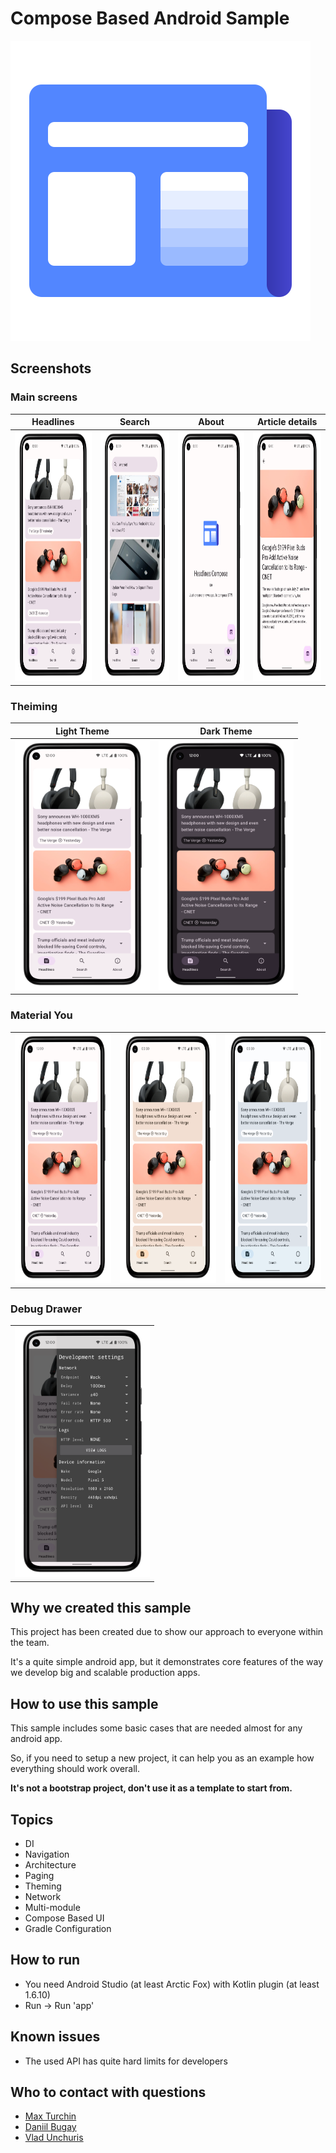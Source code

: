 # Compose Based Android Sample
![Logo](assets/app_icon.svg)

## Screenshots

### Main screens

|Headlines                     |Search                       |About                        |Article details              |
|:----------------------------:|:---------------------------:|:---------------------------:|:---------------------------:|
|<img src="assets/headlines_framed.png" height="400">|<img src="assets/search_framed.png" height="400">|<img src="assets/about_framed.png" height="400">|<img src="assets/article_details_framed.png" height="400">|


### Theiming

|Light Theme                   |Dark Theme                   |
|:----------------------------:|:---------------------------:|
|<img src="assets/headlines_framed.png" height="400">|<img src="assets/headlines_dark_framed.png" height="400">| 

### Material You

|                              |                             |                             |
|------------------------------|-----------------------------|-----------------------------|
|<img src="assets/headlines_framed.png" height="400">|<img src="assets/headlines_you_framed.png" height="400">|<img src="assets/headlines_you_alt_framed.png" height="400">|

### Debug Drawer

|                              |
|:----------------------------:|
|<img src="assets/debug_drawer_framed.png" height="400">|

## Why we created this sample
This project has been created due to show our approach to everyone within the team.

It's a quite simple android app, but it demonstrates core features of the way we develop big and scalable production apps.

## How to use this sample
This sample includes some basic cases that are needed almost for any android app.

So, if you need to setup a new project, it can help you as an example how everything should work overall.

**It's not a bootstrap project, don't use it as a template to start from.**

## Topics
* DI
* Navigation
* Architecture
* Paging
* Theming
* Network
* Multi-module
* Compose Based UI
* Gradle Configuration

## How to run
* You need Android Studio (at least Arctic Fox) with Kotlin plugin (at least 1.6.10)
* Run -> Run 'app'

## Known issues
* The used API has quite hard limits for developers

## Who to contact with questions
* [Max Turchin](https://gitlab.com/maxim.turchin)
* [Daniil Bugay](https://gitlab.com/daniil.bugai)
* [Vlad Unchuris](https://gitlab.com/Unchuris)
